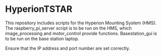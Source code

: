 # HyperionTSTAR

This repository includes scripts for the Hyperion Mounting System (HMS). 
The raspberry_pi_server script is to be run on the HMS, which image_processing
and motor_control provide functions. Basestation_gui is to be run on the
base station laptop.

Ensure that the IP address and port number are set correctly. 
